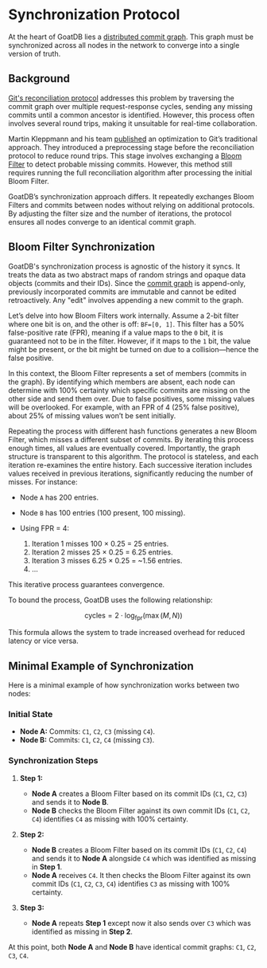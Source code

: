 # Synchronization Protocol

At the heart of GoatDB lies a [distributed commit graph](commit-graph.md). This graph must be synchronized across all nodes in the network to converge into a single version of truth.

## Background

[Git's reconciliation protocol](https://martin.kleppmann.com/2020/12/02/bloom-filter-hash-graph-sync.html) addresses this problem by traversing the commit graph over multiple request-response cycles, sending any missing commits until a common ancestor is identified. However, this process often involves several round trips, making it unsuitable for real-time collaboration.

Martin Kleppmann and his team [published](https://martin.kleppmann.com/2020/12/02/bloom-filter-hash-graph-sync.html) an optimization to Git’s traditional approach. They introduced a preprocessing stage before the reconciliation protocol to reduce round trips. This stage involves exchanging a [Bloom Filter](https://en.wikipedia.org/wiki/Bloom_filter) to detect probable missing commits. However, this method still requires running the full reconciliation algorithm after processing the initial Bloom Filter.

GoatDB’s synchronization approach differs. It repeatedly exchanges Bloom Filters and commits between nodes without relying on additional protocols. By adjusting the filter size and the number of iterations, the protocol ensures all nodes converge to an identical commit graph.

## Bloom Filter Synchronization

GoatDB's synchronization process is agnostic of the history it syncs. It treats the data as two abstract maps of random strings and opaque data objects (commits and their IDs). Since the [commit graph](commit-graph.md) is append-only, previously incorporated commits are immutable and cannot be edited retroactively. Any "edit" involves appending a new commit to the graph.

Let’s delve into how Bloom Filters work internally. Assume a 2-bit filter where one bit is on, and the other is off: `BF=[0, 1]`. This filter has a 50% false-positive rate (FPR), meaning if a value maps to the `0` bit, it is guaranteed not to be in the filter. However, if it maps to the `1` bit, the value might be present, or the bit might be turned on due to a collision—hence the false positive.

In this context, the Bloom Filter represents a set of members (commits in the graph). By identifying which members are absent, each node can determine with 100% certainty which specific commits are missing on the other side and send them over. Due to false positives, some missing values will be overlooked. For example, with an FPR of 4 (25% false positive), about 25% of missing values won’t be sent initially.

Repeating the process with different hash functions generates a new Bloom Filter, which misses a different subset of commits. By iterating this process enough times, all values are eventually covered. Importantly, the graph structure is transparent to this algorithm. The protocol is stateless, and each iteration re-examines the entire history. Each successive iteration includes values received in previous iterations, significantly reducing the number of misses. For instance:

- Node `A` has 200 entries.
- Node `B` has 100 entries (100 present, 100 missing).
- Using FPR = 4:

  1. Iteration 1 misses 100 × 0.25 = 25 entries.
  2. Iteration 2 misses 25 × 0.25 = 6.25 entries.
  3. Iteration 3 misses 6.25 × 0.25 = ~1.56 entries.
  4. …

This iterative process guarantees convergence.

To bound the process, GoatDB uses the following relationship:

$$\text{cycles} = 2 \cdot \log_{\text{fpr}}(\max(M, N))$$

This formula allows the system to trade increased overhead for reduced latency or vice versa.

## Minimal Example of Synchronization

Here is a minimal example of how synchronization works between two nodes:

### Initial State

- **Node A:** Commits: `C1`, `C2`, `C3` (missing `C4`).
- **Node B:** Commits: `C1`, `C2`, `C4` (missing `C3`).

### Synchronization Steps

1. **Step 1:**

   - **Node A** creates a Bloom Filter based on its commit IDs (`C1`, `C2`, `C3`) and sends it to **Node B**.
   - **Node B** checks the Bloom Filter against its own commit IDs (`C1`, `C2`, `C4`) identifies `C4` as missing with 100% certainty.

2. **Step 2:**

   - **Node B** creates a Bloom Filter based on its commit IDs (`C1`, `C2`, `C4`) and sends it to **Node A** alongside `C4` which was identified as missing in **Step 1**.
   - **Node A** receives `C4`. It then checks the Bloom Filter against its own commit IDs (`C1`, `C2`, `C3`, `C4`) identifies `C3` as missing with 100% certainty.

3. **Step 3:**
   - **Node A** repeats **Step 1** except now it also sends over `C3` which was identified as missing in **Step 2**.

At this point, both **Node A** and **Node B** have identical commit graphs: `C1`, `C2`, `C3`, `C4`.
